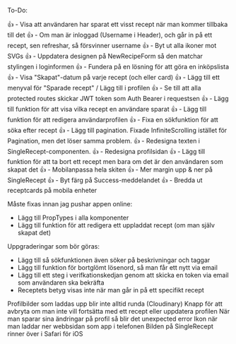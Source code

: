 To-Do:

👍 - Visa att användaren har sparat ett visst recept när man kommer tillbaka till det
👍 - Om man är inloggad (Username i Header), och går in på ett recept, sen refreshar, så försvinner username
👍 - Byt ut alla ikoner mot SVGs
👍 - Uppdatera designen på NewRecipeForm så den matchar stylingen i loginformen
👍 - Fundera på en lösning för att göra en inköpslista
👍 - Visa "Skapat"-datum på varje recept (och eller card)
👍 - Lägg till ett menyval för "Sparade recept" / Lägg till i profilen
👍 - Se till att alla protected routes skickar JWT token som Auth Bearer i requestsen
👍 - Lägg till funktion för att visa vilka recept en användare sparat
👍 - Lägg till funktion för att redigera användarprofilen
👍 - Fixa en sökfunktion för att söka efter recept
👍 - Lägg till pagination. Fixade InfiniteScrolling istället för Pagination, men det löser samma problem.
👍 - Redesigna texten i SingleRecept-componenten.
👍 - Redesigna profilsidan
👍 - Lägg till funktion för att ta bort ett recept men bara om det är den användaren som skapat det
👍 - Mobilanpassa hela skiten
👍 - Mer margin upp & ner på SingleRecept
👍 - Byt färg på Success-meddelandet
👍 - Bredda ut receptcards på mobila enheter

Måste fixas innan jag pushar appen online:

- Lägg till PropTypes i alla komponenter
- Lägg till funktion för att redigera ett uppladdat recept (om man själv skapat det)

Uppgraderingar som bör göras:

- Lägg till så sökfunktionen även söker på beskrivningar och taggar
- Lägg till funktion för bortglömt lösenord, så man får ett nytt via email
- Lägg till ett steg i verifkationskedjan genom att skicka en token via email som användaren ska bekräfta
- Receptets betyg visas inte när man går in på ett specifikt recept

Profilbilder som laddas upp blir inte alltid runda (Cloudinary)
Knapp för att avbryta om man inte vill fortsätta med ett recept eller uppdatera profilen
När man sparar sina ändringar på profil så blir det unexpected error
Ikon när man laddar ner webbsidan som app i telefonen
Bilden på SingleRecept rinner över i Safari för iOS
